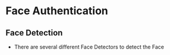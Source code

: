 # Face Authentication


## Face Detection 
+ There are several different Face Detectors to detect the Face
### 

